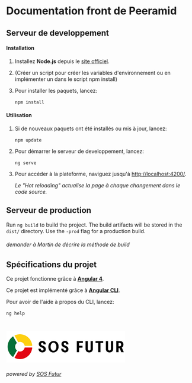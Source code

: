﻿# **Documentation front de Peeramid**

## Serveur de developpement

#### Installation

  1. Installez **Node.js** depuis le [site officiel](https://nodejs.org/fr/).
  
  2. (Créer un script pour créer les variables d'environnement ou en implémenter un dans le script npm install)
  
  3. Pour installer les paquets, lancez:
     
     ````
     npm install
     ````

#### Utilisation

  1. Si de nouveaux paquets ont été installés ou mis à jour, lancez:
     
     ````
     npm update
     ````

  2. Pour démarrer le serveur de developpement, lancez:
  
      ````
      ng serve
      ````

  3. Pour accéder à la plateforme, naviguez jusqu'à [http://localhost:4200/](http://localhost:4200/).

     *Le \"Hot reloading\" actualise la page à chaque changement dans le code source.*

## Serveur de production

Run `ng build` to build the project. The build artifacts will be stored in the `dist/` directory. Use the `-prod` flag
for a production build.

###### demander à Martin de décrire la méthode de build

## Spécifications du projet

Ce projet fonctionne grâce à **[Angular 4](https://angular.io/)**.

Ce projet est implémenté grâce à **[Angular CLI](https://github.com/angular/angular-cli/blob/master/README.md)**.

Pour avoir de l'aide à propos du CLI, lancez:
````
ng help
````

#

[![SOS Futur](../sosf_logo.png)](https://www.sos-futur.fr/)
###### powered by [SOS Futur](https://www.sos-futur.fr/)